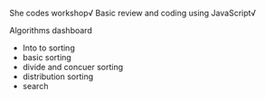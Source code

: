 She codes workshop√
Basic review and coding using JavaScript√

Algorithms dashboard 
- Into to sorting
- basic sorting
- divide and concuer sorting
- distribution sorting
- search